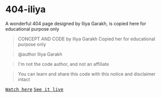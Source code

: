 # 404-iliya
A wonderful 404 page designed by Iliya Garakh, is copied here for educational purpose only

> CONCEPT AND CODE by Iliya Garakh
> Copied her for educational purpose only

> @author Iliya Garakh

> I'm not the code author, and not an affiliate

> You can learn and share this code with this notice and disclaimer intact

[<kbd>Watch here</kbd>](https://mayeenulislam.github.io/404-iliya/) [<kbd>See it live</kbd>](https://passwork.me/oops)
